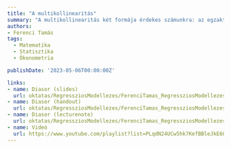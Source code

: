 ```yaml
---
title: "A multikollinearitás"
summary: "A multikollinearitás két formája érdekes számunkra: az egzakt, amikor a regresszió paraméterei meg sem becsülhetőek, és a nem egzakt, amikor léteznek ugyan becsült paraméterek, de azok nem feltétlenül szerencsés tulajdonságokkal bírnak. A multikollinearitás kevesebb esetben jelent gondot, mint azt sokan feltételezik, úgyhogy elsőként azt tisztázzuk, hogy mikor kell egyáltalán foglalkozni vele. Ezt követően megbeszéljük a mérésére és a kezelésére szolgáló eszközöket, bár látni fogjuk, hogy mindkettőnél sok probléma merül fel."
authors:
- Ferenci Tamás
tags:
  - Matematika
  - Statisztika
  - Ökonometria

publishDate: '2023-05-06T00:00:00Z'

links:
- name: Diasor (slides)
  url: oktatas/RegressziosModellezes/FerenciTamas_RegressziosModellezes_AMultikollinearitas_slides.pdf
- name: Diasor (handout)
  url: oktatas/RegressziosModellezes/FerenciTamas_RegressziosModellezes_AMultikollinearitas_handout.pdf
- name: Diasor (lecturenote)
  url: oktatas/RegressziosModellezes/FerenciTamas_RegressziosModellezes_AMultikollinearitas_lecturenote.pdf
- name: Videó
  url: https://www.youtube.com/playlist?list=PLqdN24UCw5hk7KefBBleJkE6QpPSBgszh
---
```


